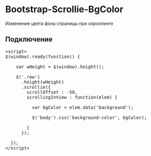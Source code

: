 # Bootstrap-Scrollie-BgColor
Изменение цвета фона страницы при скроллинге
## Подключение
<pre>
&lt;script&gt;
$(window).ready(function() {
  
    var wHeight = $(window).height();

    $('.row')
      .height(wHeight)
      .scrollie({
        scrollOffset : -50,
        scrollingInView : function(elem) {
                   
          var bgColor = elem.data('background');
          
          $('body').css('background-color', bgColor);
          
        }
      });

  });
&lt;/script&gt;
</pre>
